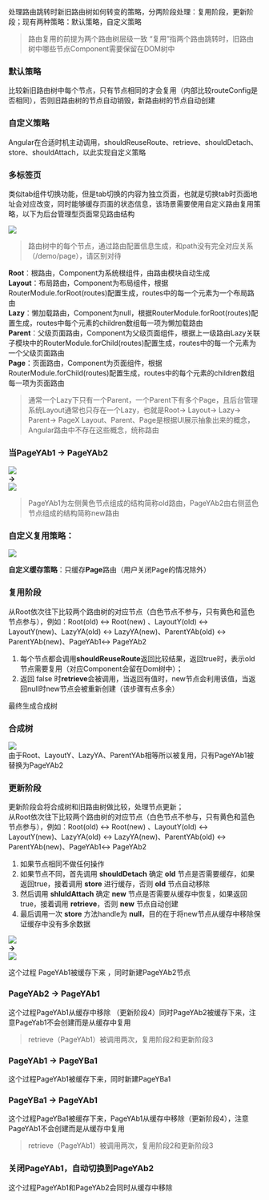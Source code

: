 处理路由跳转时新旧路由树如何转变的策略，分两阶段处理：复用阶段，更新阶段；现有两种策略：默认策略，自定义策略
> 路由复用的前提为两个路由树层级一致
“复用”指两个路由跳转时，旧路由树中哪些节点Component需要保留在DOM树中

### 默认策略
比较新旧路由树中每个节点，只有节点相同的才会复用（内部比较routeConfig是否相同），否则旧路由树的节点自动销毁，新路由树的节点自动创建

### 自定义策略
Angular在合适时机主动调用，shouldReuseRoute、retrieve、shouldDetach、store、shouldAttach，以此实现自定义策略

### 多标签页
类似tab组件切换功能，但是tab切换的内容为独立页面，也就是切换tab时页面地址会对应改变，同时能够缓存页面的状态信息，该场景需要使用自定义路由复用策略，以下为后台管理型页面常见路由结构

![](../assets/img/chip/angular-router-reuse-1.png)

> 路由树中的每个节点，通过路由配置信息生成，和path没有完全对应关系（/demo/page），请区别对待

**Root**：根路由，Component为系统根组件，由路由模块自动生成    
**Layout**：布局路由，Component为布局组件，根据RouterModule.forRoot(routes)配置生成，routes中的每一个元素为一个布局路由   
**Lazy**：懒加载路由，Component为null，根据RouterModule.forRoot(routes)配置生成，routes中每个元素的children数组每一项为懒加载路由   
**Parent**：父级页面路由，Component为父级页面组件，根据上一级路由Lazy关联子模块中的RouterModule.forChild(routes)配置生成，routes中的每一个元素为一个父级页面路由   
**Page**：页面路由，Component为页面组件，根据RouterModule.forChild(routes)配置生成，routes中的每个元素的children数组每一项为页面路由   
> 通常一个Lazy下只有一个Parent，一个Parent下有多个Page，且后台管理系统Layout通常也只存在一个Lazy，也就是Root→ Layout→ Lazy→ Parent→ PageX
> Layout、Parent、Page是根据UI展示抽象出来的概念，Angular路由中不存在这些概念，统称路由

### 当PageYAb1 → PageYAb2
![](../assets/img/chip/angular-router-reuse-2.png)   
**→**   
![](../assets/img/chip/angular-router-reuse-3.png)  
> PageYAb1为左侧黄色节点组成的结构简称old路由，PageYAb2由右侧蓝色节点组成的结构简称new路由

### 自定义复用策略：
![](../assets/img/chip/angular-router-reuse-4.png)    

**自定义缓存策略**：只缓存**Page**路由（用户关闭Page的情况除外）

### 复用阶段
从Root依次往下比较两个路由树的对应节点（白色节点不参与，只有黄色和蓝色节点参与），例如：Root(old) ↔ Root(new) 、LayoutY(old) ↔ LayoutY(new)、LazyYA(old) ↔ LazyYA(new)、ParentYAb(old) ↔ ParentYAb(new)、PageYAb1↔ PageYAb2

1. 每个节点都会调用**shouldReuseRoute**返回比较结果，返回true时，表示old节点需要复用（对应Component会留在Dom树中）；  
2. 返回 false 时**retrieve**会被调用，当返回有值时，new节点会利用该值，当返回null时new节点会被重新创建（该步骤有点多余）  

最终生成合成树   

### 合成树
![](../assets/img/chip/angular-router-reuse-5.png)   
由于Root、LayoutY、LazyYA、ParentYAb相等所以被复用，只有PageYAb1被替换为PageYAb2   

### 更新阶段
更新阶段会将合成树和旧路由树做比较，处理节点更新；   
从Root依次往下比较两个路由树的对应节点（白色节点不参与，只有黄色和蓝色节点参与），例如：Root(old) ↔ Root(new) 、LayoutY(old) ↔ LayoutY(new)、LazyYA(old) ↔ LazyYA(new)、ParentYAb(old) ↔ ParentYAb(new)、PageYAb1↔ PageYAb2   

1. 如果节点相同不做任何操作
2. 如果节点不同，首先调用 **shouldDetach** 确定 **old** 节点是否需要缓存，如果返回true，接着调用 **store** 进行缓存，否则 **old** 节点自动移除
3. 然后调用 **shluldAttach** 确定 **new** 节点是否需要从缓存中恢复，如果返回true，接着调用 **retrieve**，否则 **new** 节点自动创建
4. 最后调用一次 **store** 方法handle为 **null**，目的在于将new节点从缓存中移除保证缓存中没有多余数据

![](../assets/img/chip/angular-router-reuse-6.png)   
**→**  
![](../assets/img/chip/angular-router-reuse-7.png)  

这个过程 PageYAb1被缓存下来 ，同时新建PageYAb2节点    

### PageYAb2 → PageYAb1
这个过程PageYAb1从缓存中移除 （更新阶段4）同时PageYAb2被缓存下来，注意PageYab1不会创建而是从缓存中复用  
> retrieve（PageYAb1）被调用两次，复用阶段2和更新阶段3

### PageYAb1 → PageYBa1
这个过程PageYAb1被缓存下来，同时新建PageYBa1   

### PageYBa1 → PageYAb1
这个过程PageYBa1被缓存下来，PageYAb1从缓存中移除（更新阶段4），注意PageYAb1不会创建而是从缓存中复用   
> retrieve（PageYAb1）被调用两次，复用阶段2和更新阶段3

### 关闭PageYAb1，自动切换到PageYAb2
这个过程PageYAb1和PageYAb2会同时从缓存中移除  